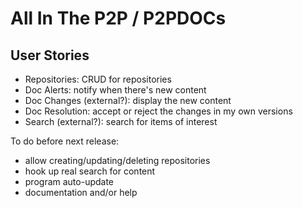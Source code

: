 All In The P2P / P2PDOCs
==============

User Stories
------------

 * Repositories: CRUD for repositories
 * Doc Alerts: notify when there's new content
 * Doc Changes (external?): display the new content
 * Doc Resolution: accept or reject the changes in my own versions
 * Search (external?): search for items of interest


To do before next release:
 * allow creating/updating/deleting repositories
 * hook up real search for content
 * program auto-update
 * documentation and/or help
